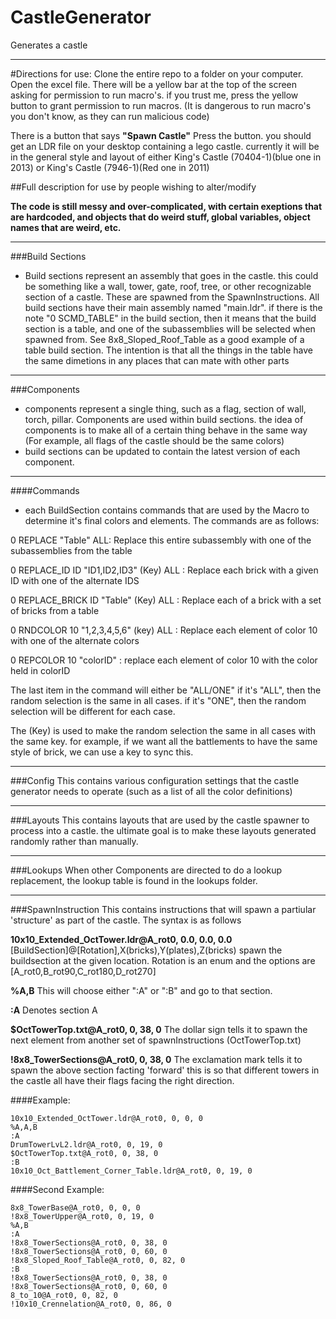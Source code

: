 # CastleGenerator
Generates a castle

-------------------------------------------
#Directions for use:
Clone the entire repo to a folder on your computer.
Open the excel file. There will be a yellow bar at the top of the screen asking for permission to run macro's. if you trust me, press the yellow button to grant permission to run macros. (It is dangerous to run macro's you don't know, as they can run malicious code)

There is a button that says **"Spawn Castle"** Press the button. you should get an LDR file on your desktop containing a lego castle. currently it will be in the general style and layout of either King's Castle (70404-1)(blue one in 2013) or King's Castle (7946-1)(Red one in 2011)


##Full description for use by people wishing to alter/modify


**The code is still messy and over-complicated, with certain exeptions that are hardcoded, and objects that do weird stuff, global variables, object names that are weird, etc.**

----------------------------------------
###Build Sections
- Build sections represent an assembly that goes in the castle. this could be something like a wall, tower, gate, roof, tree, or other recognizable section of a castle. These are spawned from the SpawnInstructions. All build sections have their main assembly named "main.ldr". if there is the note "0 SCMD_TABLE" in the build section, then it means that the build section is a table, and one of the subassemblies will be selected when spawned from. See 8x8_Sloped_Roof_Table as a good example of a table build section. The intention is that all the things in the table have the same dimetions in any places that can mate with other parts


----------------------------------------
###Components
- components represent a single thing, such as a flag, section of wall, torch, pillar. Components are used within build sections. the idea of components is to make all of a certain thing behave in the same way (For example, all flags of the castle should be the same colors)
- build sections can be updated to contain the latest version of each component. 


-----------------------------------------
####Commands
- each BuildSection contains commands that are used by the Macro to determine it's final colors and elements. The commands are as follows:

0 REPLACE "Table" ALL: Replace this entire subassembly with one of the subassemblies from the table

0 REPLACE_ID ID "ID1,ID2,ID3" (Key) ALL : Replace each brick  with a given ID with one of the alternate IDS

0 REPLACE_BRICK ID "Table" (Key) ALL : Replace each of a brick with a set of bricks from a table

0 RNDCOLOR 10 "1,2,3,4,5,6" (key) ALL : Replace each element of color 10 with one of the alternate colors

0 REPCOLOR 10 "colorID" : replace each element of color 10 with the color held in colorID


The last item in the command will either be "ALL/ONE" if it's "ALL", then the random selection is the same in all cases. if it's "ONE", then the random selection will be different for each case. 

The (Key) is used to make the random selection the same in all cases with the same key. for example, if we want all the battlements to have the same style of brick, we can use a key to sync this.


-----------------------------------------
###Config
This contains various configuration settings that the castle generator needs to operate (such as a list of all the color definitions)

-----------------------------------------
###Layouts
This contains layouts that are used by the castle spawner to process into a castle. the ultimate goal is to make these layouts generated randomly rather than manually.


-----------------------------------------
###Lookups
When other Components are directed to do a lookup replacement, the lookup table is found in the lookups folder.

-----------------------------------------
###SpawnInstruction
This contains instructions that will spawn a partiular 'structure' as part of the castle. The syntax is as follows

**10x10_Extended_OctTower.ldr@A_rot0, 0.0, 0.0, 0.0**
[BuildSection]@[Rotation],X(bricks),Y(plates),Z(bricks)
spawn the buildsection at the given location. Rotation is an enum and the options are [A_rot0,B_rot90,C_rot180,D_rot270]

**%A,B**
This will choose either ":A" or ":B" and go to that section.

**:A**
Denotes section A

**$OctTowerTop.txt@A_rot0, 0, 38, 0**
The dollar sign tells it to spawn the next element from another set of spawnInstructions (OctTowerTop.txt)

**!8x8_TowerSections@A_rot0, 0, 38, 0**
The exclamation mark tells it to spawn the above section facting 'forward' this is so that different towers in the castle all have their flags facing the right direction.


####Example:	
~~~~
10x10_Extended_OctTower.ldr@A_rot0, 0, 0, 0
%A,A,B
:A
DrumTowerLvL2.ldr@A_rot0, 0, 19, 0
$OctTowerTop.txt@A_rot0, 0, 38, 0
:B
10x10_Oct_Battlement_Corner_Table.ldr@A_rot0, 0, 19, 0
~~~~~~~~ 

####Second Example:
~~~~~~~~ 
8x8_TowerBase@A_rot0, 0, 0, 0
!8x8_TowerUpper@A_rot0, 0, 19, 0
%A,B
:A
!8x8_TowerSections@A_rot0, 0, 38, 0
!8x8_TowerSections@A_rot0, 0, 60, 0
!8x8_Sloped_Roof_Table@A_rot0, 0, 82, 0
:B
!8x8_TowerSections@A_rot0, 0, 38, 0
!8x8_TowerSections@A_rot0, 0, 60, 0
8_to_10@A_rot0, 0, 82, 0
!10x10_Crennelation@A_rot0, 0, 86, 0
~~~~~~~~ 











